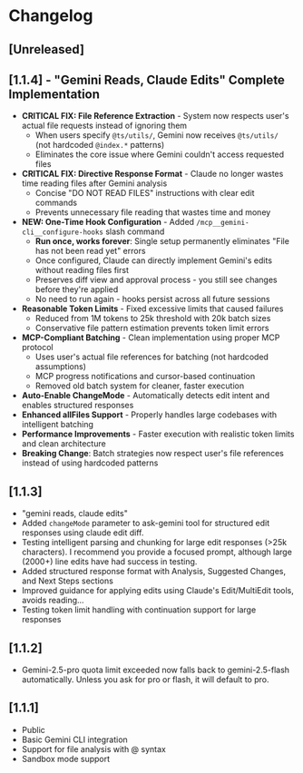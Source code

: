 # Changelog

## [Unreleased]

## [1.1.4] - "Gemini Reads, Claude Edits" Complete Implementation
- **CRITICAL FIX: File Reference Extraction** - System now respects user's actual file requests instead of ignoring them
  - When users specify `@ts/utils/`, Gemini now receives `@ts/utils/` (not hardcoded `@index.*` patterns)
  - Eliminates the core issue where Gemini couldn't access requested files
- **CRITICAL FIX: Directive Response Format** - Claude no longer wastes time reading files after Gemini analysis
  - Concise "DO NOT READ FILES" instructions with clear edit commands
  - Prevents unnecessary file reading that wastes time and money
- **NEW: One-Time Hook Configuration** - Added `/mcp__gemini-cli__configure-hooks` slash command
  - **Run once, works forever**: Single setup permanently eliminates "File has not been read yet" errors
  - Once configured, Claude can directly implement Gemini's edits without reading files first
  - Preserves diff view and approval process - you still see changes before they're applied
  - No need to run again - hooks persist across all future sessions
- **Reasonable Token Limits** - Fixed excessive limits that caused failures
  - Reduced from 1M tokens to 25k threshold with 20k batch sizes
  - Conservative file pattern estimation prevents token limit errors
- **MCP-Compliant Batching** - Clean implementation using proper MCP protocol
  - Uses user's actual file references for batching (not hardcoded assumptions)
  - MCP progress notifications and cursor-based continuation
  - Removed old batch system for cleaner, faster execution
- **Auto-Enable ChangeMode** - Automatically detects edit intent and enables structured responses
- **Enhanced allFiles Support** - Properly handles large codebases with intelligent batching
- **Performance Improvements** - Faster execution with realistic token limits and clean architecture
- **Breaking Change**: Batch strategies now respect user's file references instead of using hardcoded patterns

## [1.1.3]
- "gemini reads, claude edits"
- Added `changeMode` parameter to ask-gemini tool for structured edit responses using claude edit diff.
- Testing intelligent parsing and chunking for large edit responses (>25k characters). I recommend you provide a focused prompt, although large (2000+) line edits have had success in testing.
- Added structured response format with Analysis, Suggested Changes, and Next Steps sections
- Improved guidance for applying edits using Claude's Edit/MultiEdit tools, avoids reading...
- Testing token limit handling with continuation support for large responses

## [1.1.2]
- Gemini-2.5-pro quota limit exceeded now falls back to gemini-2.5-flash automatically. Unless you ask for pro or flash, it will default to pro.

## [1.1.1]

- Public
- Basic Gemini CLI integration
- Support for file analysis with @ syntax
- Sandbox mode support
